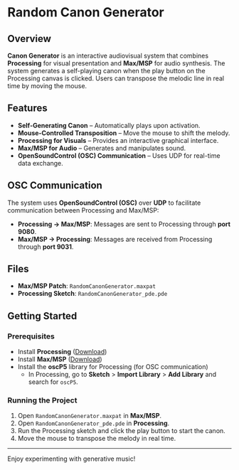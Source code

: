 # Random Canon Generator

## Overview
**Canon Generator** is an interactive audiovisual system that combines **Processing** for visual presentation and **Max/MSP** for audio synthesis. The system generates a self-playing canon when the play button on the Processing canvas is clicked. Users can transpose the melodic line in real time by moving the mouse.

## Features
- **Self-Generating Canon** – Automatically plays upon activation.
- **Mouse-Controlled Transposition** – Move the mouse to shift the melody.
- **Processing for Visuals** – Provides an interactive graphical interface.
- **Max/MSP for Audio** – Generates and manipulates sound.
- **OpenSoundControl (OSC) Communication** – Uses UDP for real-time data exchange.

## OSC Communication
The system uses **OpenSoundControl (OSC)** over **UDP** to facilitate communication between Processing and Max/MSP:
- **Processing → Max/MSP**: Messages are sent to Processing through **port 9080**.
- **Max/MSP → Processing**: Messages are received from Processing through **port 9031**.

## Files
- **Max/MSP Patch**: `RandomCanonGenerator.maxpat`
- **Processing Sketch**: `RandomCanonGenerator_pde.pde`

## Getting Started
### Prerequisites
- Install **Processing** ([Download](https://processing.org/download))
- Install **Max/MSP** ([Download](https://cycling74.com/downloads))
- Install the **oscP5** library for Processing (for OSC communication)
  - In Processing, go to **Sketch** > **Import Library** > **Add Library** and search for `oscP5`.

### Running the Project
1. Open `RandomCanonGenerator.maxpat` in **Max/MSP**.
2. Open `RandomCanonGenerator_pde.pde` in **Processing**.
3. Run the Processing sketch and click the play button to start the canon.
4. Move the mouse to transpose the melody in real time.

---

Enjoy experimenting with generative music!
